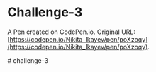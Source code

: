 # Challenge-3

A Pen created on CodePen.io. Original URL: [https://codepen.io/Nikita_Ikayev/pen/poXzoqy](https://codepen.io/Nikita_Ikayev/pen/poXzoqy).

#   c h a l l e n g e - 3  
 